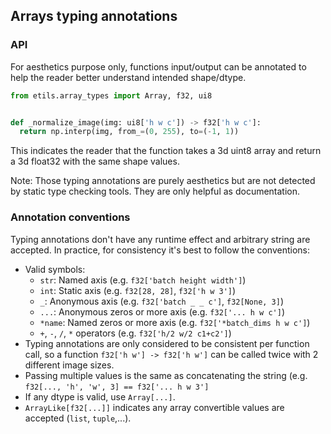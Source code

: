 ## Arrays typing annotations

### API

For aesthetics purpose only, functions input/output can be annotated to help the
reader better understand intended shape/dtype.

```python
from etils.array_types import Array, f32, ui8


def _normalize_image(img: ui8['h w c']) -> f32['h w c']:
  return np.interp(img, from_=(0, 255), to=(-1, 1))
```

This indicates the reader that the function takes a 3d uint8 array and return a
3d float32 with the same shape values.

Note: Those typing annotations are purely aesthetics but are not detected by
static type checking tools. They are only helpful as documentation.

### Annotation conventions

Typing annotations don't have any runtime effect and arbitrary string are
accepted. In practice, for consistency it's best to follow the conventions:

*   Valid symbols:
    *   `str`: Named axis (e.g. `f32['batch height width']`)
    *   `int`: Static axis (e.g. `f32[28, 28]`, `f32['h w 3']`)
    *   `_`: Anonymous axis (e.g. `f32['batch _ _ c']`, `f32[None, 3]`)
    *   `...`: Anonymous zeros or more axis (e.g. `f32['... h w c']`)
    *   `*name`: Named zeros or more axis (e.g. `f32['*batch_dims h w c']`)
    *   `+`, `-`, `/`, `*` operators (e.g. `f32['h/2 w/2 c1+c2']`)
*   Typing annotations are only considered to be consistent per function call,
    so a function `f32['h w'] -> f32['h w']` can be called twice with 2
    different image sizes.
*   Passing multiple values is the same as concatenating the string (e.g.
    `f32[..., 'h', 'w', 3] == f32['... h w 3']`
*   If any dtype is valid, use `Array[...]`.
*   `ArrayLike[f32[...]]` indicates any array convertible values are accepted
    (`list`, `tuple`,...).

